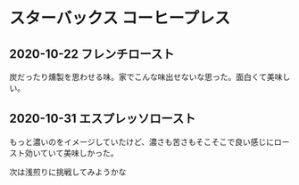 # スターバックス コーヒープレス

## 2020-10-22 フレンチロースト

炭だったり燻製を思わせる味。家でこんな味出せないな思った。面白くて美味しい。

## 2020-10-31 エスプレッソロースト

もっと濃いのをイメージしていたけど、濃さも苦さもそこそこで良い感じにロースト効いていて美味しかった。

次は浅煎りに挑戦してみようかな


